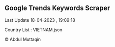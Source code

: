 

## Google Trends Keywords Scraper 
 
Last Update 18-04-2023 , 19:09:18

Country List :
VIETNAM.json



© Abdul Muttaqin 

